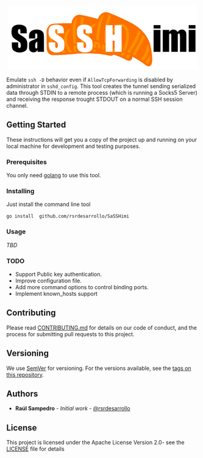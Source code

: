 <p align="center">
    <img width=500 src="logo_full.png?raw=true">
</p>

Emulate `ssh -D` behavior even if `AllowTcpForwarding` is disabled by administrator in `sshd_config`. This tool creates 
the tunnel sending serialized data through STDIN to a remote process (which is running a Socks5 Server) and receiving
the response trought STDOUT on a normal SSH session channel.

## Getting Started

These instructions will get you a copy of the project up and running on your local machine for development and testing 
purposes.

### Prerequisites

You only need [golang](https://golang.org/dl/) to use this tool.

### Installing

Just install the command line tool

```
go install  github.com/rsrdesarrollo/SaSSHimi
```

### Usage

*TBD*

### TODO

* Support Public key authentication.
* Improve configuration file.
* Add more command options to control binding ports.
* Implement known_hosts support

## Contributing

Please read [CONTRIBUTING.md](https://github.com/rsrdesarrollo/ssh-tunnel/contributors) for details on our code of 
conduct, and the process for submitting pull requests to this project.

## Versioning

We use [SemVer](http://semver.org/) for versioning. For the versions available, see the 
[tags on this repository](https://github.com/your/project/tags).

## Authors

* **Raúl Sampedro** - *Initial work* - [@rsrdesarrollo](https://github.com/rsrdesarrollo)

## License

This project is licensed under the Apache License Version 2.0- see the [LICENSE](LICENSE) file for details
